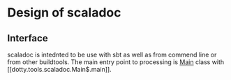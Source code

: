 # Design of scaladoc



## Interface

scaladoc is intednted to be use with sbt as well as from commend line or from other buildtools. The main entry point to processing is [Main](dotty.tools.scaladoc.Main$) class with [[dotty.tools.scaladoc.Main$.main]].
